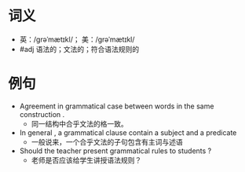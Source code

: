 # 词义
- 英：/ɡrəˈmætɪkl/； 美：/ɡrəˈmætɪkl/
- #adj 语法的；文法的；符合语法规则的
# 例句
- Agreement in grammatical case between words in the same construction .
	- 同一结构中合乎文法的格一致。
- In general , a grammatical clause contain a subject and a predicate
	- 一般说来，一个合乎文法的子句包含有主词与述语
- Should the teacher present grammatical rules to students ?
	- 老师是否应该给学生讲授语法规则？
